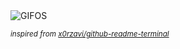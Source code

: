 <div align="justify">
<picture>
    <source media="(prefers-color-scheme: dark)" srcset="https://i.ibb.co/kVR4yThJ/output-gif.gif">
    <source media="(prefers-color-scheme: light)" srcset="https://i.ibb.co/kVR4yThJ/output-gif.gif">
    <img alt="GIFOS" src="https://i.ibb.co/kVR4yThJ/output-gif.gif">
</picture>

<sub><i>inspired from [x0rzavi/github-readme-terminal](https://github.com/x0rzavi/github-readme-terminal)</i></sub>

</div>

<!-- Image deletion URL: https://ibb.co/BHXyPJgG/129c92c15cd76e5adfaf4071c62e8cb4 -->